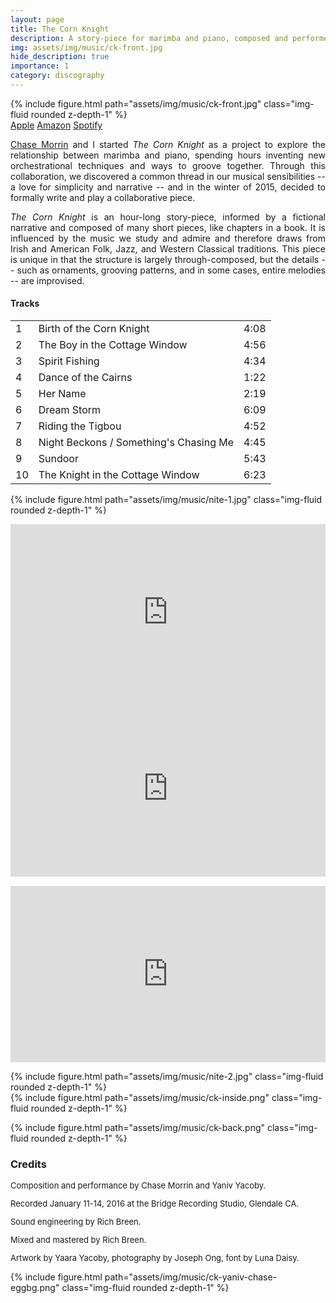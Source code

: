```yaml
---
layout: page
title: The Corn Knight
description: A story-piece for marimba and piano, composed and performed in collaboration with pianist Chase Morrin.
img: assets/img/music/ck-front.jpg
hide_description: true
importance: 1
category: discography
---
```



<div class="row">
    <div class="col-sm mt-3 mt-md-0">
        {% include figure.html path="assets/img/music/ck-front.jpg" class="img-fluid rounded z-depth-1" %}
	<div class="album-links">
	     <a href="https://itunes.apple.com/us/album/the-corn-knight/id1112213726" class="btn btn-sm z-depth-0 waves-effect waves-light" role="button">Apple</a>
	     <a href="https://www.amazon.com/gp/product/B01FEAPIIE?ie=UTF8&keywords=the%20corn%20knight&qid=1463019920&ref_=sr_1_2&sr=8-2" class="btn btn-sm z-depth-0 waves-effect waves-light" role="button">Amazon</a>
	     <a href="https://open.spotify.com/album/6ZVHG4K4cnk1t3vX6CKn3v?si=er4_rLofTt2Ir6IBnVR5_A" class="btn btn-sm z-depth-0 waves-effect waves-light" role="button">Spotify</a>
	</div>	
    </div>
    <div class="col-sm mt-3 mt-md-0">
    	 <p style="text-align: justify;">
		<a href="https://chasemorrin.com/">Chase Morrin</a> and I started <i>The Corn Knight</i> as a project to explore the relationship between marimba and piano, spending hours inventing new orchestrational techniques and ways to groove together. Through this collaboration, we discovered a common thread in our musical sensibilities -- a love for simplicity and narrative -- and in the winter of 2015, decided to formally write and play a collaborative piece.
	</p>
	<p style="text-align: justify;">
		<i>The Corn Knight</i> is an hour-long story-piece, informed by a fictional narrative and composed of many short pieces, like chapters in a book. It is influenced by the music we study and admire and therefore draws from Irish and American Folk, Jazz, and Western Classical traditions. This piece is unique in that the structure is largely through-composed, but the details -- such as ornaments, grooving patterns, and in some cases, entire melodies -- are improvised.
	 </p>	 
    </div>
</div>

<p></p>

<div class="row">
    <div class="col-sm mt-3 mt-md-0">
    	 <h4>Tracks</h4>
    	 <table style="width:100%;" class="album-tracks">
	 	<tbody>
		<tr>
			<td>1</td>
			<td>Birth of the Corn Knight</td>
			<td>4:08</td>
		</tr>
		<tr>
			<td>2</td>
			<td>The Boy in the Cottage Window</td>
			<td>4:56</td>
		</tr>
		<tr>
			<td>3</td>
			<td>Spirit Fishing</td>
			<td>4:34</td>
		</tr>
		<tr>
			<td>4</td>
			<td>Dance of the Cairns</td>
			<td>1:22</td>
		</tr>
		<tr>
			<td>5</td>
			<td>Her Name</td>
			<td>2:19</td>
		</tr>
		<tr>
			<td>6</td>
			<td>Dream Storm</td>
			<td>6:09</td>
		</tr>
		<tr>
			<td>7</td>
			<td>Riding the Tigbou</td>
			<td>4:52</td>
		</tr>
		<tr>
			<td>8</td>
			<td>Night Beckons / Something's Chasing Me</td>
			<td>4:45</td>
		</tr>
		<tr>
			<td>9</td>
			<td>Sundoor</td>
			<td>5:43</td>
		</tr>
		<tr>
			<td>10</td>
			<td>The Knight in the Cottage Window</td>
			<td>6:23</td>
		</tr>
		</tbody>
	</table>
    </div>
    <div class="col-sm mt-3 mt-md-0">
        {% include figure.html path="assets/img/music/nite-1.jpg" class="img-fluid rounded z-depth-1" %}    	 
    </div>
</div>

<p></p>

<div class="row">
    <div class="col-sm mt-3 mt-md-0">
    	 <div style="position:relative;height:0px;padding-bottom:56%;margin:0px auto;">
	      <iframe style="position:absolute;top:0px;left:0px;width:100%;height:100%;" width="640" height="360" src="https://www.youtube.com/embed/347WQQOROYA?rel=0&amp;color=white" frameborder="0" allowfullscreen=""></iframe>
	 </div>
    </div>
    <div class="col-sm mt-3 mt-md-0">
    	 <div style="position:relative;height:0px;padding-bottom:56%;margin:0px auto;">
    	      <iframe style="position:absolute;top:0px;left:0px;width:100%;height:100%;" width="640" height="360" src="https://www.youtube.com/embed/-ZRyjH435-w?rel=0&amp;color=white" frameborder="0" allowfullscreen=""></iframe>
	 </div>
    </div>
</div>

<p></p>

<div class="row">
    <div class="col-sm mt-3 mt-md-0">
    	 <div style="position:relative;height:0px;padding-bottom:56%;margin:0px auto;">
	      <iframe style="position:absolute;top:0px;left:0px;width:100%;height:100%;" width="640" height="360" src="https://www.youtube.com/embed/OOBqnbN_0KQ?rel=0&amp;color=white" frameborder="0" allowfullscreen=""></iframe>
	 </div>	 
    </div>
</div>

<p></p>

<div class="row">
    <div class="col-sm mt-3 mt-md-0">
        {% include figure.html path="assets/img/music/nite-2.jpg" class="img-fluid rounded z-depth-1" %}    	 
    </div>
    <div class="col-sm mt-3 mt-md-0">
        {% include figure.html path="assets/img/music/ck-inside.png" class="img-fluid rounded z-depth-1" %}    	     
    </div>
</div>

<p></p>

<div class="row">
    <div class="col-sm mt-3 mt-md-0">    
        {% include figure.html path="assets/img/music/ck-back.png" class="img-fluid rounded z-depth-1" %}    	     
    </div>
    <div class="col-sm mt-3 mt-md-0">
    	 <h3>Credits</h3>
	 <div style="font-size: small;">
    	 <p>Composition and performance by Chase Morrin and Yaniv Yacoby.</p>
	 <p>Recorded January 11-14, 2016 at the Bridge Recording Studio, Glendale CA.</p>
	 <p>Sound engineering by Rich Breen.</p>
	 <p>Mixed and mastered by Rich Breen.</p>
	 <p>Artwork by Yaara Yacoby, photography by Joseph Ong, font by Luna Daisy.</p>
	 </div>
    </div>
</div>

<p></p>

<div class="row">
    <div class="col-sm mt-3 mt-md-0">
        {% include figure.html path="assets/img/music/ck-yaniv-chase-eggbg.png" class="img-fluid rounded z-depth-1" %}    	 
    </div>
</div>